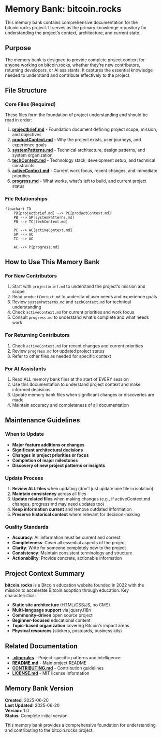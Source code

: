 # Memory Bank: bitcoin.rocks

This memory bank contains comprehensive documentation for the bitcoin.rocks project. It serves as the primary knowledge repository for understanding the project's context, architecture, and current state.

## Purpose

The memory bank is designed to provide complete project context for anyone working on bitcoin.rocks, whether they're new contributors, returning developers, or AI assistants. It captures the essential knowledge needed to understand and contribute effectively to the project.

## File Structure

### Core Files (Required)
These files form the foundation of project understanding and should be read in order:

1. **[projectbrief.md](projectbrief.md)** - Foundation document defining project scope, mission, and objectives
2. **[productContext.md](productContext.md)** - Why the project exists, user journeys, and experience goals
3. **[systemPatterns.md](systemPatterns.md)** - Technical architecture, design patterns, and system organization
4. **[techContext.md](techContext.md)** - Technology stack, development setup, and technical constraints
5. **[activeContext.md](activeContext.md)** - Current work focus, recent changes, and immediate priorities
6. **[progress.md](progress.md)** - What works, what's left to build, and current project status

### File Relationships
```mermaid
flowchart TD
    PB[projectbrief.md] --> PC[productContext.md]
    PB --> SP[systemPatterns.md]
    PB --> TC[techContext.md]
    
    PC --> AC[activeContext.md]
    SP --> AC
    TC --> AC
    
    AC --> P[progress.md]
```

## How to Use This Memory Bank

### For New Contributors
1. Start with `projectbrief.md` to understand the project's mission and scope
2. Read `productContext.md` to understand user needs and experience goals
3. Review `systemPatterns.md` and `techContext.md` for technical understanding
4. Check `activeContext.md` for current priorities and work focus
5. Consult `progress.md` to understand what's complete and what needs work

### For Returning Contributors
1. Check `activeContext.md` for recent changes and current priorities
2. Review `progress.md` for updated project status
3. Refer to other files as needed for specific context

### For AI Assistants
1. Read ALL memory bank files at the start of EVERY session
2. Use this documentation to understand project context and make informed decisions
3. Update memory bank files when significant changes or discoveries are made
4. Maintain accuracy and completeness of all documentation

## Maintenance Guidelines

### When to Update
- **Major feature additions or changes**
- **Significant architectural decisions**
- **Changes in project priorities or focus**
- **Completion of major milestones**
- **Discovery of new project patterns or insights**

### Update Process
1. **Review ALL files** when updating (don't just update one file in isolation)
2. **Maintain consistency** across all files
3. **Update related files** when making changes (e.g., if activeContext.md changes, progress.md may need updates too)
4. **Keep information current** and remove outdated information
5. **Preserve historical context** where relevant for decision-making

### Quality Standards
- **Accuracy**: All information must be current and correct
- **Completeness**: Cover all essential aspects of the project
- **Clarity**: Write for someone completely new to the project
- **Consistency**: Maintain consistent terminology and structure
- **Actionability**: Provide concrete, actionable information

## Project Context Summary

**bitcoin.rocks** is a Bitcoin education website founded in 2022 with the mission to accelerate Bitcoin adoption through education. Key characteristics:

- **Static site architecture** (HTML/CSS/JS, no CMS)
- **Multi-language support** via jquery.i18n
- **Community-driven** open source project
- **Beginner-focused** educational content
- **Topic-based organization** covering Bitcoin's impact areas
- **Physical resources** (stickers, postcards, business kits)

## Related Documentation

- **[.clinerules](.clinerules)** - Project-specific patterns and intelligence
- **[README.md](../README.md)** - Main project README
- **[CONTRIBUTING.md](../CONTRIBUTING.md)** - Contribution guidelines
- **[LICENSE.md](../LICENSE.md)** - MIT license information

## Memory Bank Version

**Created**: 2025-06-20  
**Last Updated**: 2025-06-20  
**Version**: 1.0  
**Status**: Complete initial version

This memory bank provides a comprehensive foundation for understanding and contributing to the bitcoin.rocks project.
